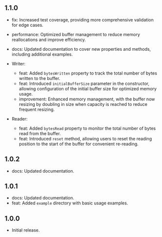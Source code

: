 ## 1.1.0

- fix: Increased test coverage, providing more comprehensive validation for edge cases.
- performance: Optimized buffer management to reduce memory reallocations and improve efficiency.
- docs: Updated documentation to cover new properties and methods, including additional examples.

- Writer:
  - feat: Added `bytesWritten` property to track the total number of bytes written to the buffer.
  - feat: Introduced `initialBufferSize` parameter in the constructor, allowing configuration of the initial buffer size for optimized memory usage.
  - improvement: Enhanced memory management, with the buffer now resizing by doubling in size when capacity is reached to reduce frequent resizing.

- Reader:
  - feat: Added `bytesRead` property to monitor the total number of bytes read from the buffer.
  - feat: Introduced `reset` method, allowing users to reset the reading position to the start of the buffer for convenient re-reading.

## 1.0.2

- docs: Updated documentation.

## 1.0.1

- docs: Updated documentation.
- feat: Added `example` directory with basic usage examples.

## 1.0.0

- Initial release.
